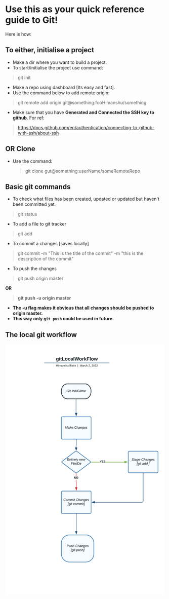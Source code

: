 # Use this as your quick reference guide to Git!
Here is how:

## To either, initialise a project
- Make a dir where you want to build a project.
- To start/initialise the project use command: <br>
> git init
- Make a repo using dashboard [Its easy and fast].
- Use the command below to add remote origin: <br>
> git remote add origin git@something:fooHimanshu/something
- Make sure that you have <b>Generated and Connected the SSH key to github</b>. For ref: <br>
> https://docs.github.com/en/authentication/connecting-to-github-with-ssh/about-ssh

## OR Clone
- Use the command: <br>
	> git clone gut@something:userName/someRemoteRepo

## Basic git commands
- To check what files has been created, updated or updated but haven't been committed yet.
> git status

- To add a file to git tracker
> git add <file name>

- To commit a changes [saves locally]
> git commit -m "This is the title of the commit" -m "this is the description of the commit"

- To push the changes
> git push origin master <br>

  <b>OR<b> <br>

  > git push -u origin master
  - The -u flag makes it obvious that all changes should be pushed to origin master.
  - This way only ``git push`` could be used in future.

## The local git workflow
![](/static/img/gitLocalWorkFlow.png)
